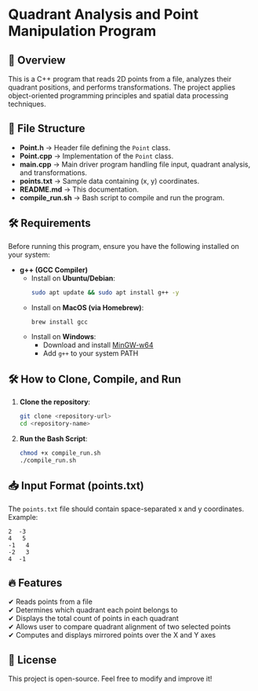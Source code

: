# Quadrant Analysis and Point Manipulation Program

## 📌 Overview

This is a C++ program that reads 2D points from a file, analyzes their quadrant positions, and performs transformations. The project applies object-oriented programming principles and spatial data processing techniques.

## 📂 File Structure

- **Point.h** → Header file defining the `Point` class.
- **Point.cpp** → Implementation of the `Point` class.
- **main.cpp** → Main driver program handling file input, quadrant analysis, and transformations.
- **points.txt** → Sample data containing (x, y) coordinates.
- **README.md** → This documentation.
- **compile_run.sh** → Bash script to compile and run the program.

## 🛠️ Requirements
Before running this program, ensure you have the following installed on your system:

- **g++ (GCC Compiler)**
  - Install on **Ubuntu/Debian**:
    ```sh
    sudo apt update && sudo apt install g++ -y
    ```
  - Install on **MacOS (via Homebrew)**:
    ```sh
    brew install gcc
    ```
  - Install on **Windows**:
    - Download and install [MinGW-w64](https://www.mingw-w64.org/)
    - Add `g++` to your system PATH

## 🛠️ How to Clone, Compile, and Run

1. **Clone the repository**:
   ```sh
   git clone <repository-url>
   cd <repository-name>
   ```

2. **Run the Bash Script**:
   ```sh
   chmod +x compile_run.sh
   ./compile_run.sh
   ```

## 📥 Input Format (points.txt)

The `points.txt` file should contain space-separated x and y coordinates. Example:
```
2  -3
4   5
-1   4
-2   3
4  -1
```

## 🔥 Features

✔ Reads points from a file  
✔ Determines which quadrant each point belongs to  
✔ Displays the total count of points in each quadrant  
✔ Allows user to compare quadrant alignment of two selected points  
✔ Computes and displays mirrored points over the X and Y axes  

## 📜 License

This project is open-source. Feel free to modify and improve it!
